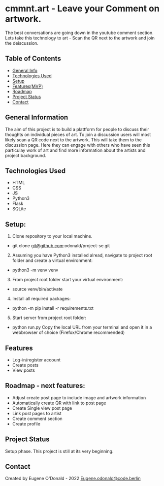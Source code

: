 # cmmnt.art - Leave your Comment on artwork.
The best conversations are going down in the youtube comment section. Lets take this technology to art - Scan the QR next to the artwork and join the deiscussion.


## Table of Contents
* [General Info](#general-information)
* [Technologies Used](#technologies-used)
* [Setup](#setup)
* [Features(MVP)](#features)
* [Roadmap](#Roadmap)
* [Project Status](#project-status)
* [Contact](#contact)

## General Information
The aim of this project is to build a plattform for people to discuss their thoughts on individual pieces of art. To join a discussion users will most likely scan a QR code next to the artwork. This will take them to the discussion page. Here they can engage with others who have seen this particulay work of art and find more information about the artists and project background. 


## Technologies Used
- HTML
- CSS
- JS
- Python3
- Flask 
- SQLite

## Setup:

1. Clone repository to your local machine. 
- git clone git@github.com:odonald/project-se.git

2. Assuming you have Python3 installed alread, navigate to project root folder and create a virtual environment:
- python3 -m venv venv 

3. From project root folder start your virtual environment:
- source venv/bin/activate

4. Install all required packages: 
- python -m pip install -r requirements.txt

5. Start server from project root folder:
- python run.py
    Copy the local URL from your terminal and open it in a webbrowser of choice (Firefox/Chrome recommended)


## Features

- Log-in/register account
- Create posts
- View posts

## Roadmap - next features:

- Adjust create post page to include image and artwork information
- Automatically create QR with link to post page
- Create Single view post page
- Link post pages to artist
- Create comment section
- Create profile

## Project Status
Setup phase.
This project is still at its very beginning. 

## Contact
Created by Eugene O'Donald - 2022
Eugene.odonald@code.berlin
